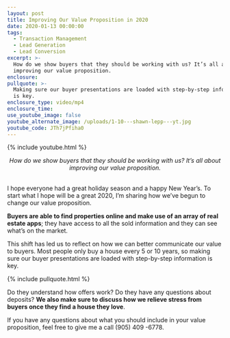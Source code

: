 ```yaml
---
layout: post
title: Improving Our Value Proposition in 2020
date: 2020-01-13 00:00:00
tags:
  - Transaction Management
  - Lead Generation
  - Lead Conversion
excerpt: >-
  How do we show buyers that they should be working with us? It’s all about
  improving our value proposition.
enclosure:
pullquote: >-
  Making sure our buyer presentations are loaded with step-by-step information
  is key.
enclosure_type: video/mp4
enclosure_time:
use_youtube_image: false
youtube_alternate_image: /uploads/1-10---shawn-lepp---yt.jpg
youtube_code: JTh7jPfiha0
---
```


{% include youtube.html %}

<center><em>How do we show buyers that they should be working with us? It&rsquo;s all about improving our value proposition.</em></center>

<br>I hope everyone had a great holiday season and a happy New Year’s. To start what I hope will be a great 2020, I’m sharing how we’ve begun to change our value proposition.

**Buyers are able to find properties online and make use of an array of real estate apps**; they have access to all the sold information and they can see what’s on the market.

This shift has led us to reflect on how we can better communicate our value to buyers. Most people only buy a house every 5 or 10 years, so making sure our buyer presentations are loaded with step-by-step information is key.

{% include pullquote.html %}

Do they understand how offers work? Do they have any questions about deposits? **We also make sure to discuss how we relieve stress from buyers once they find a house they love**.

If you have any questions about what you should include in your value proposition, feel free to give me a call (905) 409 -6778.